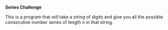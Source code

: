 **Series Challenge**


This is a program that will take a string of digits and give you all the possible consecutive number series of length n in that string.
